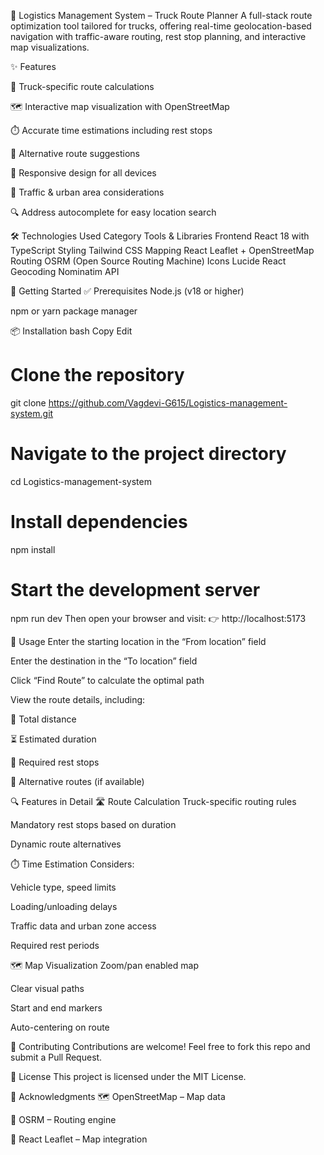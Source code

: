 🚚 Logistics Management System – Truck Route Planner
A full-stack route optimization tool tailored for trucks, offering real-time geolocation-based navigation with traffic-aware routing, rest stop planning, and interactive map visualizations.

✨ Features

🚛 Truck-specific route calculations

🗺️ Interactive map visualization with OpenStreetMap

⏱️ Accurate time estimations including rest stops

🔄 Alternative route suggestions

📱 Responsive design for all devices

🚦 Traffic & urban area considerations

🔍 Address autocomplete for easy location search

🛠️ Technologies Used
Category	Tools & Libraries
Frontend	React 18 with TypeScript
Styling	Tailwind CSS
Mapping	React Leaflet + OpenStreetMap
Routing	OSRM (Open Source Routing Machine)
Icons	Lucide React
Geocoding	Nominatim API

🚀 Getting Started
✅ Prerequisites
Node.js (v18 or higher)

npm or yarn package manager

📦 Installation
bash
Copy
Edit
# Clone the repository
git clone https://github.com/Vagdevi-G615/Logistics-management-system.git

# Navigate to the project directory
cd Logistics-management-system

# Install dependencies
npm install

# Start the development server
npm run dev
Then open your browser and visit:
👉 http://localhost:5173

🧪 Usage
Enter the starting location in the “From location” field

Enter the destination in the “To location” field

Click “Find Route” to calculate the optimal path

View the route details, including:

📏 Total distance

⏳ Estimated duration

🛑 Required rest stops

🔄 Alternative routes (if available)

🔍 Features in Detail
🛣️ Route Calculation
Truck-specific routing rules

Mandatory rest stops based on duration

Dynamic route alternatives

⏱️ Time Estimation
Considers:

Vehicle type, speed limits

Loading/unloading delays

Traffic data and urban zone access

Required rest periods

🗺️ Map Visualization
Zoom/pan enabled map

Clear visual paths

Start and end markers

Auto-centering on route

🤝 Contributing
Contributions are welcome!
Feel free to fork this repo and submit a Pull Request.

📄 License
This project is licensed under the MIT License.

🙏 Acknowledgments
🗺️ OpenStreetMap – Map data

🧭 OSRM – Routing engine

🧩 React Leaflet – Map integration
